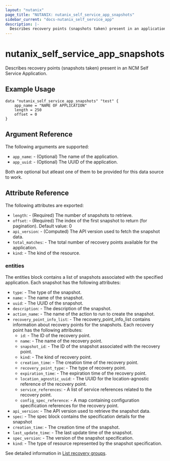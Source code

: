 ```yaml
---
layout: "nutanix"
page_title: "NUTANIX: nutanix_self_service_app_snapshots"
sidebar_current: "docs-nutanix_self_service_app"
description: |-
  Describes recovery points (snapshots taken) present in an application.
---
```


# nutanix_self_service_app_snapshots

Describes recovery points (snapshots taken) present in an NCM Self Service Application.

## Example Usage

``` hcl
data "nutanix_self_service_app_snapshots" "test" {
    app_name = "NAME OF APPLICATION"
    length = 250
    offset = 0
}
```

## Argument Reference

The following arguments are supported:

* `app_name`: - (Optional) The name of the application.
* `app_uuid`: - (Optional) The UUID of the application.

Both are optional but atleast one of them to be provided for this data source to work.

## Attribute Reference

The following attributes are exported:

* `length`: - (Required) The number of snapshots to retrieve.
* `offset`: - (Required) The index of the first snapshot to return (for pagination). Default value: 0
* `api_version`: - (Computed) The API version used to fetch the snapshot data.
* `total_matches`: - The total number of recovery points available for the application.
* `kind`: - The kind of the resource.

### entities

The entities block contains a list of snapshots associated with the specified application. Each snapshot has the following attributes:

* `type`: -  The type of the snapshot.
* `name`: - The name of the snapshot.
* `uuid`: -  The UUID of the snapshot.
* `description`: - The description of the snapshot.
* `action_name`: - The name of the action to run to create the snapshot.
* `recovery_point_info_list`: - The recovery_point_info_list contains information about recovery points for the snapshots. Each recovery point has the following attributes:
    * `id`: -  The ID of the recovery point.
    * `name`: - The name of the recovery point.
    * `snapshot_id`: - The ID of the snapshot associated with the recovery point.
    * `kind`: -  The kind of recovery point.
    * `creation_time`: - The creation time of the recovery point.
    * `recovery_point_type`: -  The type of recovery point.
    * `expiration_time`: -  The expiration time of the recovery point.
    * `location_agnostic_uuid`: - The UUID for the location-agnostic reference of the recovery point.
    * `service_references`: -  A list of service references related to the recovery point.
    * `config_spec_reference`: -  A map containing configuration specification references for the recovery point.
* `api_version`: - The API version used to retrieve the snapshot data.
* `spec`: -  The spec block contains the specification details for the snapshot
* `creation_time`: -  The creation time of the snapshot.
* `last_update_time`: - The last update time of the snapshot.
* `spec_version`: - The version of the snapshot specification.
* `kind`: -  The type of resource represented by the snapshot specification.


See detailed information in [List recovery groups](https://www.nutanix.dev/api_reference/apis/self-service.html#tag/Apps/paths/~1apps~1%7Buuid%7D~1recovery_groups~1list/post).
